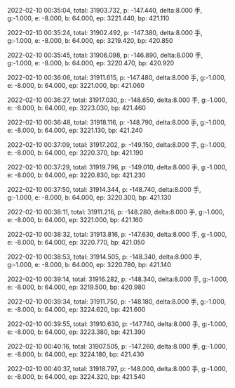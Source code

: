 2022-02-10 00:35:04, total: 31903.732, p: -147.440, delta:8.000 手, g:-1.000, e: -8.000, b: 64.000, ep: 3221.440, bp: 421.110

2022-02-10 00:35:24, total: 31902.492, p: -147.380, delta:8.000 手, g:-1.000, e: -8.000, b: 64.000, ep: 3219.420, bp: 420.850

2022-02-10 00:35:45, total: 31906.098, p: -146.890, delta:8.000 手, g:-1.000, e: -8.000, b: 64.000, ep: 3220.470, bp: 420.920

2022-02-10 00:36:06, total: 31911.615, p: -147.480, delta:8.000 手, g:-1.000, e: -8.000, b: 64.000, ep: 3221.000, bp: 421.060

2022-02-10 00:36:27, total: 31917.030, p: -148.650, delta:8.000 手, g:-1.000, e: -8.000, b: 64.000, ep: 3223.030, bp: 421.460

2022-02-10 00:36:48, total: 31918.116, p: -148.790, delta:8.000 手, g:-1.000, e: -8.000, b: 64.000, ep: 3221.130, bp: 421.240

2022-02-10 00:37:09, total: 31917.202, p: -149.150, delta:8.000 手, g:-1.000, e: -8.000, b: 64.000, ep: 3220.370, bp: 421.190

2022-02-10 00:37:29, total: 31919.796, p: -149.010, delta:8.000 手, g:-1.000, e: -8.000, b: 64.000, ep: 3220.830, bp: 421.230

2022-02-10 00:37:50, total: 31914.344, p: -148.740, delta:8.000 手, g:-1.000, e: -8.000, b: 64.000, ep: 3220.300, bp: 421.130

2022-02-10 00:38:11, total: 31911.216, p: -148.280, delta:8.000 手, g:-1.000, e: -8.000, b: 64.000, ep: 3221.000, bp: 421.160

2022-02-10 00:38:32, total: 31913.816, p: -147.630, delta:8.000 手, g:-1.000, e: -8.000, b: 64.000, ep: 3220.770, bp: 421.050

2022-02-10 00:38:53, total: 31914.505, p: -148.340, delta:8.000 手, g:-1.000, e: -8.000, b: 64.000, ep: 3220.780, bp: 421.140

2022-02-10 00:39:14, total: 31916.282, p: -148.340, delta:8.000 手, g:-1.000, e: -8.000, b: 64.000, ep: 3219.500, bp: 420.980

2022-02-10 00:39:34, total: 31911.750, p: -148.180, delta:8.000 手, g:-1.000, e: -8.000, b: 64.000, ep: 3224.620, bp: 421.600

2022-02-10 00:39:55, total: 31910.630, p: -147.740, delta:8.000 手, g:-1.000, e: -8.000, b: 64.000, ep: 3223.380, bp: 421.390

2022-02-10 00:40:16, total: 31907.505, p: -147.260, delta:8.000 手, g:-1.000, e: -8.000, b: 64.000, ep: 3224.180, bp: 421.430

2022-02-10 00:40:37, total: 31918.797, p: -148.000, delta:8.000 手, g:-1.000, e: -8.000, b: 64.000, ep: 3224.320, bp: 421.540